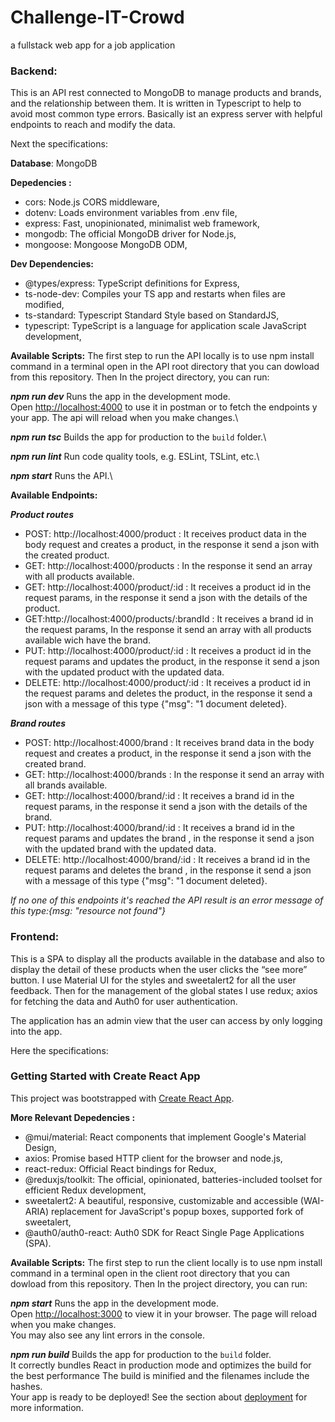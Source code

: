 
# **Challenge-IT-Crowd**
a fullstack web app for a job application

### Backend:
This is an API rest connected to MongoDB to manage products and brands, and the relationship between them. It is written in Typescript to help to avoid most common type errors. Basically ist an express server with helpful endpoints to reach and modify the data.

Next the specifications:

**Database**: MongoDB

**Depedencies :** 
 - cors: Node.js CORS middleware,
 - dotenv: Loads environment variables from .env file,
 - express: Fast, unopinionated, minimalist web framework,
 - mongodb: The official MongoDB driver for Node.js,
 - mongoose: Mongoose MongoDB ODM,

**Dev Dependencies:**
 - @types/express: TypeScript definitions for Express,
 - ts-node-dev: Compiles your TS app and restarts when files are modified,
 - ts-standard: Typescript Standard Style based on StandardJS,
 - typescript: TypeScript is a language for application scale JavaScript development,

**Available Scripts:**
The first step to run the API locally is to use npm install command in a terminal open in the API root directory that you can dowload from this repository.
Then In the project directory, you can run:

***npm run dev*** 
Runs the app in the development mode.\
Open [http://localhost:4000](http://localhost:4000) to use it in postman or to fetch the endpoints y your app.
The api will reload when you make changes.\

***npm run tsc*** 
Builds the app for production to the `build` folder.\

***npm run lint***
Run code quality tools, e.g. ESLint, TSLint, etc.\

***npm start***
Runs the API.\

**Available Endpoints:**

***Product routes***
 - POST: http://localhost:4000/product : It receives product data in the body request and creates a product, in the response it send a json with the created product.
 - GET: http://localhost:4000/products : In the response it send an array with all products available.
 - GET: http://localhost:4000/product/:id : It receives a product id in the request params, in the response it send a json with the details of the product.
 - GET:http://localhost:4000/products/:brandId : It receives a brand id in the request params, In the response it send an array with all products available wich have the brand.
 - PUT: http://localhost:4000/product/:id : It receives a product id in the request params and updates the product, in the response it send a json with the updated product with the updated data.
 - DELETE: http://localhost:4000/product/:id : It receives a product id in the request params and deletes the product,  in the response it send a json with a message of this type  {"msg": "1 document deleted}.

***Brand routes***
 - POST: http://localhost:4000/brand : It receives brand data in the body request and creates a product, in the response it send a json with the created brand.
 - GET: http://localhost:4000/brands : In the response it send an array with all brands available.
 - GET: http://localhost:4000/brand/:id : It receives a brand id in the request params, in the response it send a json with the details of the brand.
 - PUT: http://localhost:4000/brand/:id : It receives a brand id in the request params and updates the brand , in the response it send a json with the updated brand with the updated data.
 - DELETE: http://localhost:4000/brand/:id : It receives a brand id in the request params and deletes the brand ,  in the response it send a json with a message of this type  {"msg": "1 document deleted}.

*If no one of this endpoints it's reached the API result is an error message of this type:{msg: "resource not found"}*

### Frontend:

This is a SPA to display all the products available in the database and also to display the detail of these products when the user clicks the “see more” button. I use Material UI for the styles and sweetalert2 for all the user feedback. Then for the management of the global states I use redux; axios for fetching the data and Auth0 for user authentication.

The application has an admin view that the user can access by only logging into the app.

Here the specifications:

### Getting Started with Create React App  
This project was bootstrapped with [Create React App](https://github.com/facebook/create-react-app).

**More Relevant Depedencies :** 
 - @mui/material: React components that implement Google's Material Design,
 - axios: Promise based HTTP client for the browser and node.js,
 - react-redux: Official React bindings for Redux,
 - @reduxjs/toolkit: The official, opinionated, batteries-included toolset for efficient Redux development,
 - sweetalert2: A beautiful, responsive, customizable and accessible (WAI-ARIA) replacement for JavaScript's popup boxes, supported fork of sweetalert,
 - @auth0/auth0-react: Auth0 SDK for React Single Page Applications (SPA).

**Available Scripts:**
The first step to run the client locally is to use npm install command in a terminal open in the client root directory that you can dowload from this repository.
Then In the project directory, you can run:

***npm start***
Runs the app in the development mode.\
Open [http://localhost:3000](http://localhost:3000) to view it in your browser.
The page will reload when you make changes.\
You may also see any lint errors in the console.

***npm run build***
Builds the app for production to the `build` folder.\
It correctly bundles React in production mode and optimizes the build for the best performance
The build is minified and the filenames include the hashes.\
Your app is ready to be deployed!
See the section about [deployment](https://facebook.github.io/create-react-app/docs/deployment) for more information.

